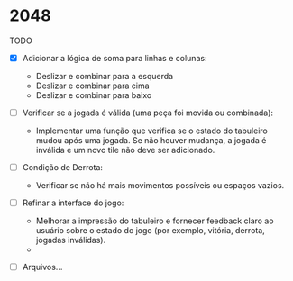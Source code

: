 # 2048

TODO 

- [x]  Adicionar a lógica de soma para linhas e colunas:
    - Deslizar e combinar para a esquerda
    - Deslizar e combinar para cima
    - Deslizar e combinar para baixo

 - [ ]  Verificar se a jogada é válida (uma peça foi movida ou combinada):
    
    - Implementar uma função que verifica se o estado do tabuleiro mudou após uma jogada. Se não houver mudança, a jogada é inválida e um novo tile não deve ser adicionado.
 
 - [ ] Condição de Derrota:
    
    - Verificar se não há mais movimentos possíveis ou espaços vazios.

- [ ] Refinar a interface do jogo:


  -  Melhorar a impressão do tabuleiro e fornecer feedback claro ao usuário sobre o estado do jogo (por exemplo, vitória, derrota, jogadas inválidas).
  -  
  
- [ ] Arquivos...
